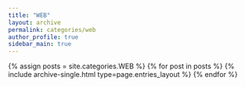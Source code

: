 ```yaml
---
title: "WEB"
layout: archive
permalink: categories/web
author_profile: true
sidebar_main: true
---
```



{% assign posts = site.categories.WEB %}
{% for post in posts %} {% include archive-single.html type=page.entries_layout %} {% endfor %}